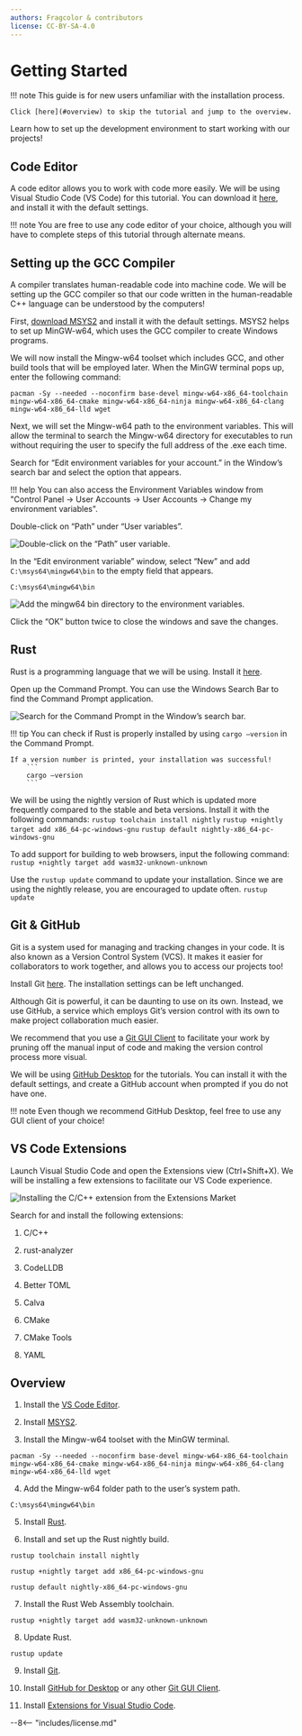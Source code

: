 ```yaml
---
authors: Fragcolor & contributors
license: CC-BY-SA-4.0
---
```


<!-- TODO: Add guides for Mac and Linux. -->

# Getting Started

!!! note
    This guide is for new users unfamiliar with the installation process. 

    Click [here](#overview) to skip the tutorial and jump to the overview.

Learn how to set up the development environment to start working with our projects!

## Code Editor ##

A code editor allows you to work with code more easily. We will be using Visual Studio Code (VS Code) for this tutorial. You can download it [here](https://code.visualstudio.com/download), and install it with the default settings.

!!! note
    You are free to use any code editor of your choice, although you will have to complete steps of this tutorial through alternate means.

## Setting up the GCC Compiler ##

A compiler translates human-readable code into machine code. We will be setting up the GCC compiler so that our code written in the human-readable C++ language can be understood by the computers!

First, [download MSYS2](https://www.msys2.org/) and install it with the default settings. MSYS2 helps to set up MinGW-w64, which uses the GCC compiler to create Windows programs.

We will now install the Mingw-w64 toolset which includes GCC, and other build tools that will be employed later. When the MinGW terminal pops up, enter the following command:

```
pacman -Sy --needed --noconfirm base-devel mingw-w64-x86_64-toolchain mingw-w64-x86_64-cmake mingw-w64-x86_64-ninja mingw-w64-x86_64-clang mingw-w64-x86_64-lld wget
```


Next, we will set the Mingw-w64 path to the environment variables. This will allow the terminal to search the Mingw-w64 directory for executables to run without requiring the user to specify the full address of the .exe each time.

Search for “Edit environment variables for your account.” in the Window’s search bar and select the option that appears.

!!! help
    You can also access the Environment Variables window from "Control Panel → User Accounts → User Accounts → Change my environment variables".

Double-click on “Path” under “User variables”.

![Double-click on the “Path” user variable.](assets/set-environment-variable-mingw64-path.png)

In the “Edit environment variable” window, select “New” and add `C:\msys64\mingw64\bin` to the empty field that appears.
```
C:\msys64\mingw64\bin
```

![Add the mingw64 bin directory to the environment variables.](assets/set-environment-variable-mingw64-new.png)

Click the “OK” button twice to close the windows and save the changes.

## Rust ##

Rust is a programming language that we will be using. Install it [here](https://www.rust-lang.org/tools/install). 

Open up the Command Prompt. You can use the Windows Search Bar to find the Command Prompt application.

![Search for the Command Prompt in the Window’s search bar.](assets/search-command-prompt.png)

!!! tip
    You can check if Rust is properly installed by using `cargo –version` in the Command Prompt. 

    If a version number is printed, your installation was successful!
        ```
        cargo –version
        ```

We will be using the nightly version of Rust which is updated more frequently compared to the stable and beta versions. Install it with the following commands:
    ```
    rustup toolchain install nightly
    ```
    ```
    rustup +nightly target add x86_64-pc-windows-gnu
    ```
	```
    rustup default nightly-x86_64-pc-windows-gnu
	```

To add support for building to web browsers, input the following command:
	```
    rustup +nightly target add wasm32-unknown-unknown
	```

Use the `rustup update` command to update your installation. Since we are using the nightly release, you are encouraged to update often.
	```
    rustup update
	```
 
<!-- For Linux / WSL

Only 2 commands are required to set up the Rust nightly build:

rustup install nightly
rustup default nightly

-->

##  Git & GitHub ##

Git is a system used for managing and tracking changes in your code. It is also known as a Version Control System (VCS). It makes it easier for collaborators to work together, and allows you to access our projects too!

Install Git [here](https://git-scm.com/download). The installation settings can be left unchanged.

Although Git is powerful, it can be daunting to use on its own. Instead, we use GitHub, a service which employs Git’s version control with its own to make project collaboration much easier. 

We recommend that you use a [Git GUI Client](https://git-scm.com/downloads/guis) to facilitate your work by pruning off the manual input of code and making the version control process more visual.

We will be using [GitHub Desktop](https://desktop.github.com/) for the tutorials. You can install it with the default settings, and create a GitHub account when prompted if you do not have one.

!!! note
    Even though we recommend GitHub Desktop, feel free to use any GUI client of your choice!


## VS Code Extensions ##

Launch Visual Studio Code and open the Extensions view (Ctrl+Shift+X). We will be installing a few extensions to facilitate our VS Code experience.

![Installing the C/C++ extension from the Extensions Market](assets/install-c-cpp-extension.png)

Search for and install the following extensions:

1. C/C++

2. rust-analyzer

3. CodeLLDB 

4. Better TOML

5. Calva

6. CMake

7. CMake Tools

8. YAML

## Overview ##

1. Install the [VS Code Editor](https://code.visualstudio.com/download).

2. Install [MSYS2](https://www.msys2.org/).

3. Install the Mingw-w64 toolset with the MinGW terminal.
```
pacman -Sy --needed --noconfirm base-devel mingw-w64-x86_64-toolchain mingw-w64-x86_64-cmake mingw-w64-x86_64-ninja mingw-w64-x86_64-clang mingw-w64-x86_64-lld wget
```

4. Add the Mingw-w64 folder path to the user’s system path.
```
C:\msys64\mingw64\bin
```

5. Install [Rust](https://www.rust-lang.org/tools/install).

6. Install and set up the Rust nightly build.
```
rustup toolchain install nightly
```
```
rustup +nightly target add x86_64-pc-windows-gnu
```
```
rustup default nightly-x86_64-pc-windows-gnu
```


7. Install the Rust Web Assembly toolchain.
```
rustup +nightly target add wasm32-unknown-unknown
```

8. Update Rust.
```
rustup update
```

9. Install [Git](https://git-scm.com/download).

10. Install [GitHub for Desktop](https://desktop.github.com/) or any other [Git GUI Client](https://git-scm.com/downloads/guis).

11. Install [Extensions for Visual Studio Code](#vs-code-extensions).


--8<-- "includes/license.md"
